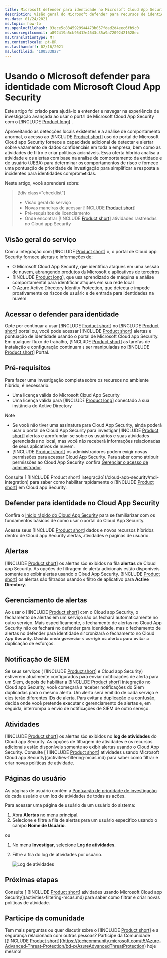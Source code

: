 ```yaml
---
title: Microsoft defender para identidade no Microsoft Cloud App Security
description: Visão geral do Microsoft defender para recursos de identidade no Microsoft Cloud App Security.
ms.date: 01/24/2021
ms.topic: how-to
ms.openlocfilehash: 93ece5c8345929984473b057fdad2d4eec6fb9c0
ms.sourcegitcommit: a892419a5cb95412e4643c35a9a72092421628ec
ms.translationtype: MT
ms.contentlocale: pt-BR
ms.lasthandoff: 02/16/2021
ms.locfileid: "100533827"
---
```

# <a name="using-microsoft-defender-for-identity-with-microsoft-cloud-app-security"></a>Usando o Microsoft defender para identidade com Microsoft Cloud App Security

Este artigo foi criado para ajudá-lo a entender e navegar na experiência de investigação avançada ao usar o portal de Microsoft Cloud App Security com o [!INCLUDE [Product long](includes/product-long.md)] .

Aproveitando as detecções locais existentes e a análise de comportamento anormal, o acesso ao [!INCLUDE [Product short](includes/product-short.md)] uso do portal de Microsoft Cloud app Security fornece a capacidade adicional de detectar e alertar sobre vazamento de dados confidenciais em toda a empresa, bem como as atividades de filtro e criar políticas acionáveis. Essa oferta híbrida analisa a atividade e os alertas com base na análise de comportamento da entidade e de usuário (UEBA) para determinar os comportamentos de risco e fornece uma pontuação de prioridade de investigação para simplificar a resposta a incidentes para identidades comprometidas.

Neste artigo, você aprenderá sobre:

> [!div class="checklist"]
>
> - Visão geral do serviço
> - Novas maneiras de acessar [!INCLUDE [Product short](includes/product-short.md)]
> - Pré-requisitos de licenciamento
> - Onde encontrar [!INCLUDE [Product short](includes/product-short.md)] atividades rastreadas no Cloud app Security

## <a name="service-overview"></a>Visão geral do serviço

Com a integração com [!INCLUDE [Product short](includes/product-short.md)] o, o portal de Cloud app Security fornece alertas e informações de:

- O Microsoft Cloud App Security, que identifica ataques em uma sessão de nuvem, abrangendo produtos da Microsoft e aplicativos de terceiros
- [!INCLUDE [Product long](includes/product-long.md)], que usa aprendizado de máquina e análise comportamental para identificar ataques em sua rede local
- O Azure Active Directory Identity Protection, que detecta e impede proativamente os riscos de usuário e de entrada para identidades na nuvem

## <a name="access-defender-for-identity"></a>Acessar o defender para identidade

Opte por continuar a usar [!INCLUDE [Product short](includes/product-short.md)] no [!INCLUDE [Product short](includes/product-short.md)] portal ou, você pode acessar [!INCLUDE [Product short](includes/product-short.md)] alertas e pontuação de identidade usando o portal de Microsoft Cloud app Security. Em qualquer fluxo de trabalho, [!INCLUDE [Product short](includes/product-short.md)] as tarefas de instalação e configuração continuam a ser manipuladas no [!INCLUDE [Product short](includes/product-short.md)] Portal.

## <a name="prerequisites"></a>Pré-requisitos

Para fazer uma investigação completa sobre os recursos no ambiente híbrido, é necessário:

- Uma licença válida do Microsoft Cloud App Security
- Uma licença válida para [!INCLUDE [Product long](includes/product-long.md)] conectado à sua instância do Active Directory

>[!NOTE]
>
> - Se você não tiver uma assinatura para Cloud App Security, ainda poderá usar o portal de Cloud App Security para investigar [!INCLUDE [Product short](includes/product-short.md)] alertas e aprofundar-se sobre os usuários e suas atividades gerenciadas no local, mas você não receberá informações relacionadas de seus aplicativos de nuvem.
> - [!INCLUDE [Product short](includes/product-short.md)] os administradores podem exigir novas permissões para acessar Cloud App Security. Para saber como atribuir permissões ao Cloud App Security, confira [Gerenciar o acesso de administrador](/cloud-app-security/manage-admins).

Consulte [ [!INCLUDE [Product short](includes/product-short.md)] integração](/cloud-app-security/mdi-integration) para saber como habilitar rapidamente o [!INCLUDE [Product short](includes/product-short.md)] em Cloud app Security.

## <a name="defender-for-identity-in-cloud-app-security"></a>Defender para identidade no Cloud App Security

Confira o [Início rápido do Cloud App Security](/cloud-app-security/getting-started-with-cloud-app-security) para se familiarizar com os fundamentos básicos de como usar o portal do Cloud App Security.

Acesse seus [!INCLUDE [Product short](includes/product-short.md)] dados e novos recursos híbridos dentro de Cloud app Security alertas, atividades e páginas de usuário.

## <a name="alerts"></a>Alertas

[!INCLUDE [Product short](includes/product-short.md)] os alertas são exibidos na fila **alertas** de Cloud app Security. As opções de filtragem de alerta adicionais estão disponíveis somente ao exibir alertas usando o Cloud App Security. [!INCLUDE [Product short](includes/product-short.md)] os alertas são filtrados usando o filtro de aplicativo para **Active Directory**.

## <a name="alert-management"></a>Gerenciamento de alertas

Ao usar o [!INCLUDE [Product short](includes/product-short.md)] com o Cloud app Security, o fechamento de alertas em um serviço não os fechará automaticamente no outro serviço. Mais especificamente, o fechamento de alertas no Cloud App Security não os fechará no defender para identidade, mas o fechamento de alertas no defender para identidade sincronizará o fechamento no Cloud App Security. Decida onde gerenciar e corrigir os alertas para evitar a duplicação de esforços.

## <a name="siem-notification"></a>Notificação de SIEM

Se seus serviços ( [!INCLUDE [Product short](includes/product-short.md)] e Cloud app Security) estiverem atualmente configurados para enviar notificações de alerta para um Siem, depois de habilitar a [!INCLUDE [Product short](includes/product-short.md)] integração no Cloud app Security, você começará a receber notificações do Siem duplicadas para o mesmo alerta. Um alerta será emitido de cada serviço e eles terão diferentes IDs de alerta. Para evitar a duplicação e a confusão, decida onde você pretende executar o gerenciamento de alertas e, em seguida, interrompa o envio de notificações de SIEM de outro serviço.

## <a name="activities"></a>Atividades

[!INCLUDE [Product short](includes/product-short.md)] os alertas são exibidos no **log de atividades** do Cloud app Security. As opções de filtragem de atividades e os recursos adicionais estão disponíveis somente ao exibir alertas usando o Cloud App Security. Consulte [ [!INCLUDE [Product short](includes/product-short.md)] atividades usando Microsoft Cloud app Security](activities-filtering-mcas.md) para saber como filtrar e criar novas políticas de atividade.

## <a name="user-pages"></a>Páginas do usuário

As páginas de usuário contêm a [Pontuação de prioridade de investigação](/cloud-app-security/tutorial-ueba) de cada usuário e um log de atividades de todas as ações.

Para acessar uma página de usuário de um usuário do sistema:

1. Abra **Alertas** no menu principal.
1. Selecione e filtre a fila de alertas para um usuário específico usando o campo **Nome de Usuário**.

 ou

1. No menu **Investigar**, selecione **Log de atividades**.
1. Filtre a fila do log de atividades por usuário.

    ![Log de atividades](media/mcas-activity-filter.png)

## <a name="next-steps"></a>Próximas etapas

Consulte [ [!INCLUDE [Product short](includes/product-short.md)] atividades usando Microsoft Cloud app Security](activities-filtering-mcas.md) para saber como filtrar e criar novas políticas de atividade.

## <a name="join-the-community"></a>Participe da comunidade

Tem mais perguntas ou quer discutir sobre o [!INCLUDE [Product short](includes/product-short.md)] e a segurança relacionada com outras pessoas? Participe da Comunidade [[!INCLUDE [Product short](includes/product-short.md)]](https://techcommunity.microsoft.com/t5/Azure-Advanced-Threat-Protection/bd-p/AzureAdvancedThreatProtection) hoje mesmo!
